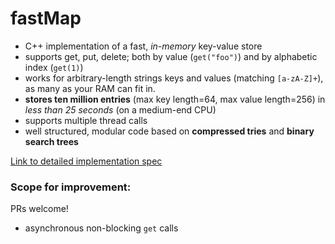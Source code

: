 # fastMap

- C++ implementation of a fast, _in-memory_ key-value store
- supports get, put, delete; both by value (`get("foo")`) and by alphabetic index (`get(1)`)
- works for arbitrary-length strings keys and values (matching `[a-zA-Z]+`), as many as your RAM can fit in.
- **stores ten million entries** (max key length=64, max value length=256) in _less than 25 seconds_ (on a medium-end CPU)
- supports multiple thread calls
- well structured, modular code based on **compressed tries** and **binary search trees**

[Link to detailed implementation spec](https://docs.google.com/document/d/1YPywCODZPhzKSr9QRMuAZ-Gxe3JDBI5e4JqsmdUXx28/edit?usp=sharing)

### Scope for improvement:

PRs welcome!

- asynchronous non-blocking `get` calls
